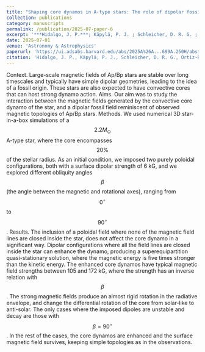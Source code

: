 ```yaml
---
title: "Shaping core dynamos in A-type stars: The role of dipolar fossil fields"
collection: publications
category: manuscripts
permalink: /publication/2025-07-paper-6
excerpt: '***Hidalgo, J. P.***; Käpylä, P. J. ; Schleicher, D. R. G. ; Ortiz-Rodríguez, C. A. ; Navarrete, F. H.'
date: 2025-07-01
venue: 'Astronomy & Astrophysics'
paperurl: 'https://ui.adsabs.harvard.edu/abs/2025A%26A...699A.250H/abstract'
citation: 'Hidalgo, J. P., Käpylä, P. J., Schleicher, D. R. G., Ortiz-Rodríguez, C. A., et al. 2025, A&A, 699, A250'
---
```

Context. Large-scale magnetic fields of Ap/Bp stars are stable over long timescales and typically have simple dipolar geometries, leading to the idea of a fossil origin. These stars are also expected to have convective cores that can host strong dynamo action. Aims. Our aim was to study the interaction between the magnetic fields generated by the convective core dynamo of the star, and a dipolar fossil field reminiscent of observed magnetic topologies of Ap/Bp stars. Methods. We used numerical 3D star-in-a-box simulations of a $$2.2 M_\odot$$ A-type star, where the core encompasses $$20\%$$ of the stellar radius. As an initial condition, we imposed two purely poloidal configurations, both with a surface dipolar strength of 6 kG, and we explored different obliquity angles $$\beta$$ (the angle between the magnetic and rotational axes), ranging from $$0^\circ$$ to $$90^\circ$$. Results. The inclusion of a poloidal field where none of the magnetic field lines are closed inside the star, does not affect the core dynamo in a significant way. Dipolar configurations where all the field lines are closed inside the star can enhance the dynamo, producing a superequipartition quasi-stationary solution, where the magnetic energy is five times stronger than the kinetic energy. The enhanced core dynamos have typical magnetic field strengths between 105 and 172 kG, where the strength has an inverse relation with $$\beta$$. The strong magnetic fields produce an almost rigid rotation in the radiative envelope, and change the differential rotation of the core from solar-like to anti-solar. The only cases where the imposed dipoles are unstable and decay are those with $$\beta = 90^\circ$$. In the rest of the cases, the core dynamos are enhanced and the surface magnetic field survives, keeping simple topologies as in the observations.
